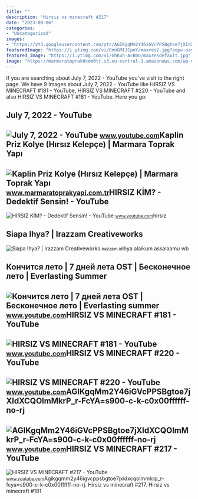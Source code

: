 ```yaml
---
title: ""
description: "Hirsiz vs minecraft #217"
date: "2023-08-06"
categories:
- "Uncategorized"
images:
- "https://yt3.googleusercontent.com/ytc/AGIKgqMm2Y46iGVcPPSBgtoe7jXIdXCQOlmMkrP_r-FcYA=s900-c-k-c0x00ffffff-no-rj"
featuredImage: "https://i.ytimg.com/vi/EmnGMIJCpnY/maxres2.jpg?sqp=-oaymwEoCIAKENAF8quKqQMcGADwAQH4AZQDgALQBYoCDAgAEAEYfyAmKBwwDw==&amp;rs=AOn4CLDP-kSHrFjtubbdVwtR_Qb5r_fcyA"
featured_image: "https://i.ytimg.com/vi/GhKuh-AcB0U/maxresdefault.jpg"
image: "https://marmaratoprak0com0tr.s3.eu-central-1.amazonaws.com/wp-content/uploads/2021/12/02112457/mt_kaplin_ek_parcalari_pvc_priz_kolye_hirsiz_kelepce1-min.png"
---
```


If you are searching about July 7, 2022 - YouTube you've visit to the right page. We have 9 Images about July 7, 2022 - YouTube like HIRSIZ VS MINECRAFT #181 - YouTube, HIRSIZ VS MINECRAFT #220 - YouTube and also HIRSIZ VS MINECRAFT #181 - YouTube. Here you go:

July 7, 2022 - YouTube
----------------------

 ![July 7, 2022 - YouTube](https://i.ytimg.com/vi/EmnGMIJCpnY/maxres2.jpg?sqp=-oaymwEoCIAKENAF8quKqQMcGADwAQH4AZQDgALQBYoCDAgAEAEYfyAmKBwwDw==&rs=AOn4CLDP-kSHrFjtubbdVwtR_Qb5r_fcyA) <small>www.youtube.com</small>Kaplin Priz Kolye (Hırsız Kelepçe) | Marmara Toprak Yapı
--------------------------------------------------------

 ![Kaplin Priz Kolye (Hırsız Kelepçe) | Marmara Toprak Yapı](https://marmaratoprak0com0tr.s3.eu-central-1.amazonaws.com/wp-content/uploads/2021/12/02112457/mt_kaplin_ek_parcalari_pvc_priz_kolye_hirsiz_kelepce1-min.png) <small>www.marmaratoprakyapi.com.tr</small>HIRSIZ KİM? - Dedektif Sensin! - YouTube
----------------------------------------

 ![HIRSIZ KİM? - Dedektif Sensin! - YouTube](https://i.ytimg.com/vi/CB5BkOk7feY/maxresdefault.jpg) <small>www.youtube.com</small>hirsiz

Siapa Ihya? | Irazzam Creativeworks
-----------------------------------

 ![Siapa Ihya? | irazzam Creativeworks](https://irazzam.id/wp-content/uploads/2020/07/Ihya-R.-Azzam.jpg) <small>irazzam.id</small>ihya alaikum assalaamu wb

Кончится лето | 7 дней лета OST | Бесконечное лето | Everlasting Summer
-----------------------------------------------------------------------

 ![Кончится лето | 7 дней лета OST | Бесконечное лето | Everlasting summer](https://i.ytimg.com/vi/CICd7r_fCyA/maxresdefault.jpg) <small>www.youtube.com</small>HIRSIZ VS MINECRAFT #181 - YouTube
----------------------------------

 ![HIRSIZ VS MINECRAFT #181 - YouTube](https://i.ytimg.com/vi/TokXnA2c20A/maxresdefault.jpg) <small>www.youtube.com</small>HIRSIZ VS MINECRAFT #220 - YouTube
----------------------------------

 ![HIRSIZ VS MINECRAFT #220 - YouTube](https://i.ytimg.com/vi/QNp1GFPB3wQ/maxresdefault.jpg) <small>www.youtube.com</small>AGIKgqMm2Y46iGVcPPSBgtoe7jXIdXCQOlmMkrP\_r-FcYA=s900-c-k-c0x00ffffff-no-rj
--------------------------------------------------------------------------

 ![AGIKgqMm2Y46iGVcPPSBgtoe7jXIdXCQOlmMkrP_r-FcYA=s900-c-k-c0x00ffffff-no-rj](https://yt3.googleusercontent.com/ytc/AGIKgqMm2Y46iGVcPPSBgtoe7jXIdXCQOlmMkrP_r-FcYA=s900-c-k-c0x00ffffff-no-rj) <small>www.youtube.com</small>HIRSIZ VS MINECRAFT #217 - YouTube
----------------------------------

 ![HIRSIZ VS MINECRAFT #217 - YouTube](https://i.ytimg.com/vi/GhKuh-AcB0U/maxresdefault.jpg) <small>www.youtube.com</small>Agikgqmm2y46igvcppsbgtoe7jxidxcqolmmkrp\_r-fcya=s900-c-k-c0x00ffffff-no-rj. Hirsiz vs minecraft #217. Hirsiz vs minecraft #181
